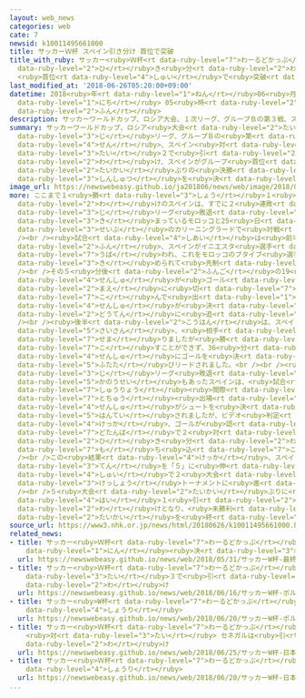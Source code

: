 ```yaml
---
layout: web_news
categories: web
cate: 7
newsid: k10011495661000
title: サッカーＷ杯 スペイン引き分け 首位で突破
title_with_ruby: サッカー<ruby>Ｗ杯<rt data-ruby-level="7">わーるどかっぷ</rt></ruby> スペイン<ruby>引<rt
  data-ruby-level="2">ひ</rt></ruby>き<ruby>分<rt data-ruby-level="2">わ</rt></ruby>け
  <ruby>首位<rt data-ruby-level="4">しゅい</rt></ruby>で<ruby>突破<rt data-ruby-level="7">とっぱ</rt></ruby>
last_modified_at: '2018-06-26T05:20:00+09:00'
datetime: 2018<ruby>年<rt data-ruby-level="1">ねん</rt></ruby>06<ruby>月<rt data-ruby-level="1">がつ</rt></ruby>26<ruby>日<rt
  data-ruby-level="1">にち</rt></ruby> 05<ruby>時<rt data-ruby-level="2">じ</rt></ruby>20<ruby>分<rt
  data-ruby-level="2">ふん</rt></ruby>
description: サッカーワールドカップ、ロシア大会、１次リーグ、グループＢの第３戦、スペイン対モロッコは２対２で引き分け、スペインがグループ首位で、２大会ぶりの決勝トーナメント進出を決めました。
summary: サッカーワールドカップ、ロシア<ruby>大会<rt data-ruby-level="2">たいかい</rt></ruby>、１<ruby>次<rt
  data-ruby-level="3">じ</rt></ruby>リーグ、グループＢの<ruby>第<rt data-ruby-level="3">だい</rt></ruby>３<ruby>戦<rt
  data-ruby-level="4">せん</rt></ruby>、スペイン<ruby>対<rt data-ruby-level="3">たい</rt></ruby>モロッコは２<ruby>対<rt
  data-ruby-level="3">たい</rt></ruby>２で<ruby>引<rt data-ruby-level="2">ひ</rt></ruby>き<ruby>分<rt
  data-ruby-level="2">わ</rt></ruby>け、スペインがグループ<ruby>首位<rt data-ruby-level="4">しゅい</rt></ruby>で、２<ruby>大会<rt
  data-ruby-level="2">たいかい</rt></ruby>ぶりの<ruby>決勝<rt data-ruby-level="3">けっしょう</rt></ruby>トーナメント<ruby>進出<rt
  data-ruby-level="3">しんしゅつ</rt></ruby>を<ruby>決<rt data-ruby-level="3">き</rt></ruby>めました。
image_url: https://newswebeasy.github.io/ja201806/news/web/image/2018/06/26/K10011495661_1806260616_1806260617_01_02.jpg
more: ここまで１<ruby>勝<rt data-ruby-level="3">しょう</rt></ruby>１<ruby>引<rt data-ruby-level="2">ひ</rt></ruby>き<ruby>分<rt
  data-ruby-level="2">わ</rt></ruby>けのスペインは、すでに２<ruby>連敗<rt data-ruby-level="4">れんぱい</rt></ruby>して１<ruby>次<rt
  data-ruby-level="3">じ</rt></ruby>リーグ<ruby>敗退<rt data-ruby-level="5">はいたい</rt></ruby>が<ruby>決<rt
  data-ruby-level="3">き</rt></ruby>まっているモロッコと25<ruby>日<rt data-ruby-level="1">にち</rt></ruby>、ロシア<ruby>西部<rt
  data-ruby-level="3">せいぶ</rt></ruby>のカリーニングラードで<ruby>対戦<rt data-ruby-level="4">たいせん</rt></ruby>しました。<br
  /><br /><ruby>試合<rt data-ruby-level="4">しあい</rt></ruby>は<ruby>前半<rt data-ruby-level="2">ぜんはん</rt></ruby>14<ruby>分<rt
  data-ruby-level="2">ふん</rt></ruby>、スペインがイニエスタ<ruby>選手<rt data-ruby-level="4">せんしゅ</rt></ruby>のミスからボールを<ruby>奪<rt
  data-ruby-level="7">うば</rt></ruby>われ、これをモロッコのブタイブ<ruby>選手<rt data-ruby-level="4">せんしゅ</rt></ruby>に<ruby>決<rt
  data-ruby-level="3">き</rt></ruby>められて<ruby>先制<rt data-ruby-level="5">せんせい</rt></ruby>されました。<br
  /><br />その５<ruby>分後<rt data-ruby-level="2">ふんご</rt></ruby>の19<ruby>分<rt data-ruby-level="2">ふん</rt></ruby>には、イニエスタ<ruby>選手<rt
  data-ruby-level="4">せんしゅ</rt></ruby>が<ruby>ゴール<rt data-ruby-level="2">ごーる</rt></ruby><ruby>前<rt
  data-ruby-level="2">まえ</rt></ruby>に<ruby>切<rt data-ruby-level="7">き</rt></ruby>り<ruby>込<rt
  data-ruby-level="7">こ</rt></ruby>んで<ruby>出<rt data-ruby-level="1">だ</rt></ruby>したパスを、イスコ<ruby>選手<rt
  data-ruby-level="4">せんしゅ</rt></ruby>が<ruby>決<rt data-ruby-level="3">き</rt></ruby>めてスペインが<ruby>同点<rt
  data-ruby-level="2">どうてん</rt></ruby>に<ruby>追<rt data-ruby-level="3">お</rt></ruby>いつきました。<br
  /><br /><ruby>後半<rt data-ruby-level="2">こうはん</rt></ruby>は、スペインがボールをキープして<ruby>再三<rt
  data-ruby-level="5">さいさん</rt></ruby>、<ruby>相手<rt data-ruby-level="3">あいて</rt></ruby>ゴールに<ruby>迫<rt
  data-ruby-level="7">せま</rt></ruby>りましたが<ruby>勝<rt data-ruby-level="7">か</rt></ruby>ち<ruby>越<rt
  data-ruby-level="7">こ</rt></ruby>すことができず、36<ruby>分<rt data-ruby-level="2">ふん</rt></ruby>には、モロッコのネシリ<ruby>選手<rt
  data-ruby-level="4">せんしゅ</rt></ruby>にゴールを<ruby>決<rt data-ruby-level="3">き</rt></ruby>められ、<ruby>再<rt
  data-ruby-level="5">ふたた</rt></ruby>びリードされました。<br /><br /><ruby>負<rt data-ruby-level="3">ま</rt></ruby>ければ１<ruby>次<rt
  data-ruby-level="3">じ</rt></ruby>リーグ<ruby>敗退<rt data-ruby-level="5">はいたい</rt></ruby>の<ruby>可能性<rt
  data-ruby-level="5">かのうせい</rt></ruby>もあったスペインは、<ruby>試合<rt data-ruby-level="4">しあい</rt></ruby><ruby>終了<rt
  data-ruby-level="7">しゅうりょう</rt></ruby><ruby>間際<rt data-ruby-level="7">まぎわ</rt></ruby>のアディショナルタイムに、<ruby>途中<rt
  data-ruby-level="7">とちゅう</rt></ruby><ruby>出場<rt data-ruby-level="2">しゅつじょう</rt></ruby>のアスパス<ruby>選手<rt
  data-ruby-level="4">せんしゅ</rt></ruby>がシュートを<ruby>決<rt data-ruby-level="3">き</rt></ruby>め、いったんはオフサイドと<ruby>判定<rt
  data-ruby-level="5">はんてい</rt></ruby>されましたが、ビデオ<ruby>判定<rt data-ruby-level="5">はんてい</rt></ruby>の<ruby>結果<rt
  data-ruby-level="4">けっか</rt></ruby>、ゴールが<ruby>認<rt data-ruby-level="6">みと</rt></ruby>められて、<ruby>土壇場<rt
  data-ruby-level="7">どたんば</rt></ruby>で２<ruby>対<rt data-ruby-level="3">たい</rt></ruby>２の<ruby>引<rt
  data-ruby-level="2">ひ</rt></ruby>き<ruby>分<rt data-ruby-level="2">わ</rt></ruby>けに<ruby>持<rt
  data-ruby-level="7">も</rt></ruby>ち<ruby>込<rt data-ruby-level="7">こ</rt></ruby>みました。<br
  /><br />この<ruby>結果<rt data-ruby-level="4">けっか</rt></ruby>、スペインは<ruby>勝<rt data-ruby-level="3">か</rt></ruby>ち<ruby>点<rt
  data-ruby-level="3">てん</rt></ruby>を「５」に<ruby>伸<rt data-ruby-level="7">の</rt></ruby>ばし、グループ<ruby>首位<rt
  data-ruby-level="4">しゅい</rt></ruby>で２<ruby>大会<rt data-ruby-level="2">たいかい</rt></ruby>ぶりに<ruby>決勝<rt
  data-ruby-level="3">けっしょう</rt></ruby>トーナメントに<ruby>進<rt data-ruby-level="3">すす</rt></ruby>みました。<br
  /><br />５<ruby>大会<rt data-ruby-level="2">たいかい</rt></ruby>ぶりに<ruby>出場<rt data-ruby-level="2">しゅつじょう</rt></ruby>したモロッコは２<ruby>敗<rt
  data-ruby-level="4">はい</rt></ruby>１<ruby>引<rt data-ruby-level="2">ひ</rt></ruby>き<ruby>分<rt
  data-ruby-level="2">わ</rt></ruby>けとなり、<ruby>未勝利<rt data-ruby-level="4">みしょうり</rt></ruby>のまま<ruby>大会<rt
  data-ruby-level="2">たいかい</rt></ruby>を<ruby>終<rt data-ruby-level="3">お</rt></ruby>えました。
source_url: https://www3.nhk.or.jp/news/html/20180626/k10011495661000.html
related_news:
- title: サッカー<ruby>Ｗ杯<rt data-ruby-level="7">わーるどかっぷ</rt></ruby> <ruby>最終<rt data-ruby-level="4">さいしゅう</rt></ruby>メンバー23<ruby>人<rt
    data-ruby-level="1">にん</rt></ruby><ruby>決<rt data-ruby-level="3">き</rt></ruby>まる
  url: https://newswebeasy.github.io/news/web/2018/05/31/サッカーW杯-最終メンバー23人決まる
- title: サッカー<ruby>Ｗ杯<rt data-ruby-level="7">わーるどかっぷ</rt></ruby> ポルトガル<ruby>対<rt data-ruby-level="3">たい</rt></ruby>スペインは３<ruby>対<rt
    data-ruby-level="3">たい</rt></ruby>３で<ruby>引<rt data-ruby-level="2">ひ</rt></ruby>き<ruby>分<rt
    data-ruby-level="2">わ</rt></ruby>け
  url: https://newswebeasy.github.io/news/web/2018/06/16/サッカーW杯-ポルトガル対スペインは3対3で引き分け
- title: サッカー<ruby>W杯<rt data-ruby-level="7">わーるどかっぷ</rt></ruby> ポルトガルがモロッコに<ruby>勝利<rt
    data-ruby-level="4">しょうり</rt></ruby>
  url: https://newswebeasy.github.io/news/web/2018/06/20/サッカーW杯-ポルトガルがモロッコに勝利
- title: サッカー<ruby>Ｗ杯<rt data-ruby-level="7">わーるどかっぷ</rt></ruby> <ruby>日本<rt data-ruby-level="1">にっぽん</rt></ruby>
    <ruby>対<rt data-ruby-level="3">たい</rt></ruby> セネガルは<ruby>引<rt data-ruby-level="2">ひ</rt></ruby>き<ruby>分<rt
    data-ruby-level="2">わ</rt></ruby>け
  url: https://newswebeasy.github.io/news/web/2018/06/25/サッカーW杯-日本-対-セネガルは引き分け
- title: サッカー<ruby>Ｗ杯<rt data-ruby-level="7">わーるどかっぷ</rt></ruby> <ruby>日本<rt data-ruby-level="1">にっぽん</rt></ruby>がコロンビアに<ruby>勝利<rt
    data-ruby-level="4">しょうり</rt></ruby>
  url: https://newswebeasy.github.io/news/web/2018/06/20/サッカーW杯-日本がコロンビアに勝利
...
```

